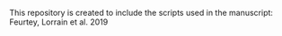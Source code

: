 This repository is created to include the scripts used in the manuscript: Feurtey, Lorrain et al. 2019